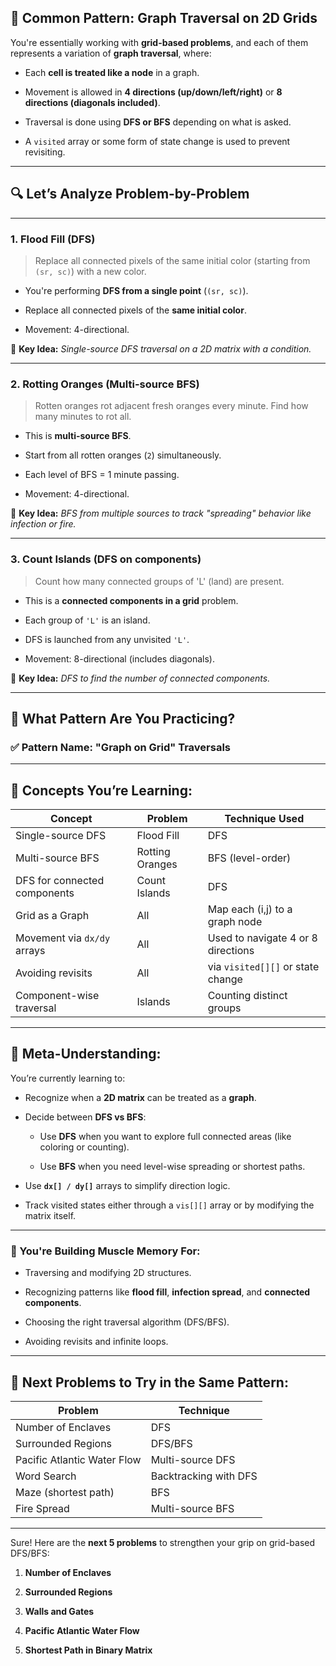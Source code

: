 ## 🔁 Common Pattern: **Graph Traversal on 2D Grids**

You're essentially working with **grid-based problems**, and each of them represents a variation of **graph traversal**, where:

- Each **cell is treated like a node** in a graph.
    
- Movement is allowed in **4 directions (up/down/left/right)** or **8 directions (diagonals included)**.
    
- Traversal is done using **DFS or BFS** depending on what is asked.
    
- A `visited` array or some form of state change is used to prevent revisiting.
    

---

## 🔍 Let’s Analyze Problem-by-Problem

---

### **1. Flood Fill (DFS)**

> Replace all connected pixels of the same initial color (starting from `(sr, sc)`) with a new color.

- You're performing **DFS from a single point** (`(sr, sc)`).
    
- Replace all connected pixels of the **same initial color**.
    
- Movement: 4-directional.
    

🧠 **Key Idea:** _Single-source DFS traversal on a 2D matrix with a condition._

---

### **2. Rotting Oranges (Multi-source BFS)**

> Rotten oranges rot adjacent fresh oranges every minute. Find how many minutes to rot all.

- This is **multi-source BFS**.
    
- Start from all rotten oranges (`2`) simultaneously.
    
- Each level of BFS = 1 minute passing.
    
- Movement: 4-directional.
    

🧠 **Key Idea:** _BFS from multiple sources to track "spreading" behavior like infection or fire._

---

### **3. Count Islands (DFS on components)**

> Count how many connected groups of 'L' (land) are present.

- This is a **connected components in a grid** problem.
    
- Each group of `'L'` is an island.
    
- DFS is launched from any unvisited `'L'`.
    
- Movement: 8-directional (includes diagonals).
    

🧠 **Key Idea:** _DFS to find the number of connected components._

---

## 🔑 What Pattern Are You Practicing?

### ✅ Pattern Name: **"Graph on Grid" Traversals**

---

## 🎯 Concepts You’re Learning:

|Concept|Problem|Technique Used|
|---|---|---|
|Single-source DFS|Flood Fill|DFS|
|Multi-source BFS|Rotting Oranges|BFS (level-order)|
|DFS for connected components|Count Islands|DFS|
|Grid as a Graph|All|Map each (i,j) to a graph node|
|Movement via `dx/dy` arrays|All|Used to navigate 4 or 8 directions|
|Avoiding revisits|All|via `visited[][]` or state change|
|Component-wise traversal|Islands|Counting distinct groups|

---

## 🧠 Meta-Understanding:

You’re currently learning to:

- Recognize when a **2D matrix** can be treated as a **graph**.
    
- Decide between **DFS vs BFS**:
    
    - Use **DFS** when you want to explore full connected areas (like coloring or counting).
        
    - Use **BFS** when you need level-wise spreading or shortest paths.
        
- Use **`dx[] / dy[]`** arrays to simplify direction logic.
    
- Track visited states either through a `vis[][]` array or by modifying the matrix itself.
    

---

### 🌱 You're Building Muscle Memory For:

- Traversing and modifying 2D structures.
    
- Recognizing patterns like **flood fill**, **infection spread**, and **connected components**.
    
- Choosing the right traversal algorithm (DFS/BFS).
    
- Avoiding revisits and infinite loops.
    

---

## 🚀 Next Problems to Try in the Same Pattern:

|Problem|Technique|
|---|---|
|Number of Enclaves|DFS|
|Surrounded Regions|DFS/BFS|
|Pacific Atlantic Water Flow|Multi-source DFS|
|Word Search|Backtracking with DFS|
|Maze (shortest path)|BFS|
|Fire Spread|Multi-source BFS|

---

Sure! Here are the **next 5 problems** to strengthen your grip on grid-based DFS/BFS:

1. **Number of Enclaves**
    
2. **Surrounded Regions**
    
3. **Walls and Gates**
    
4. **Pacific Atlantic Water Flow**
    
5. **Shortest Path in Binary Matrix**